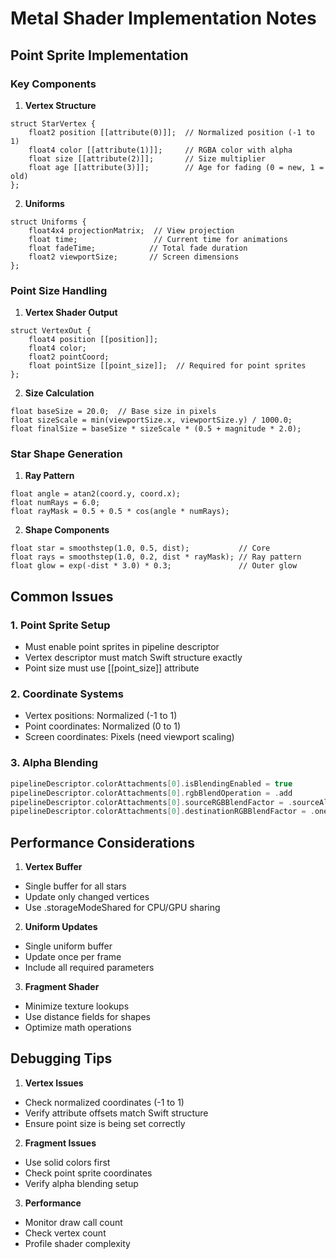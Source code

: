 # Metal Shader Implementation Notes

## Point Sprite Implementation

### Key Components

1. **Vertex Structure**
```metal
struct StarVertex {
    float2 position [[attribute(0)]];  // Normalized position (-1 to 1)
    float4 color [[attribute(1)]];     // RGBA color with alpha
    float size [[attribute(2)]];       // Size multiplier
    float age [[attribute(3)]];        // Age for fading (0 = new, 1 = old)
};
```

2. **Uniforms**
```metal
struct Uniforms {
    float4x4 projectionMatrix;  // View projection
    float time;                 // Current time for animations
    float fadeTime;            // Total fade duration
    float2 viewportSize;       // Screen dimensions
};
```

### Point Size Handling

1. **Vertex Shader Output**
```metal
struct VertexOut {
    float4 position [[position]];
    float4 color;
    float2 pointCoord;
    float pointSize [[point_size]];  // Required for point sprites
};
```

2. **Size Calculation**
```metal
float baseSize = 20.0;  // Base size in pixels
float sizeScale = min(viewportSize.x, viewportSize.y) / 1000.0;
float finalSize = baseSize * sizeScale * (0.5 + magnitude * 2.0);
```

### Star Shape Generation

1. **Ray Pattern**
```metal
float angle = atan2(coord.y, coord.x);
float numRays = 6.0;
float rayMask = 0.5 + 0.5 * cos(angle * numRays);
```

2. **Shape Components**
```metal
float star = smoothstep(1.0, 0.5, dist);           // Core
float rays = smoothstep(1.0, 0.2, dist * rayMask); // Ray pattern
float glow = exp(-dist * 3.0) * 0.3;               // Outer glow
```

## Common Issues

### 1. Point Sprite Setup
- Must enable point sprites in pipeline descriptor
- Vertex descriptor must match Swift structure exactly
- Point size must use [[point_size]] attribute

### 2. Coordinate Systems
- Vertex positions: Normalized (-1 to 1)
- Point coordinates: Normalized (0 to 1)
- Screen coordinates: Pixels (need viewport scaling)

### 3. Alpha Blending
```swift
pipelineDescriptor.colorAttachments[0].isBlendingEnabled = true
pipelineDescriptor.colorAttachments[0].rgbBlendOperation = .add
pipelineDescriptor.colorAttachments[0].sourceRGBBlendFactor = .sourceAlpha
pipelineDescriptor.colorAttachments[0].destinationRGBBlendFactor = .oneMinusSourceAlpha
```

## Performance Considerations

1. **Vertex Buffer**
- Single buffer for all stars
- Update only changed vertices
- Use .storageModeShared for CPU/GPU sharing

2. **Uniform Updates**
- Single uniform buffer
- Update once per frame
- Include all required parameters

3. **Fragment Shader**
- Minimize texture lookups
- Use distance fields for shapes
- Optimize math operations

## Debugging Tips

1. **Vertex Issues**
- Check normalized coordinates (-1 to 1)
- Verify attribute offsets match Swift structure
- Ensure point size is being set correctly

2. **Fragment Issues**
- Use solid colors first
- Check point sprite coordinates
- Verify alpha blending setup

3. **Performance**
- Monitor draw call count
- Check vertex count
- Profile shader complexity 